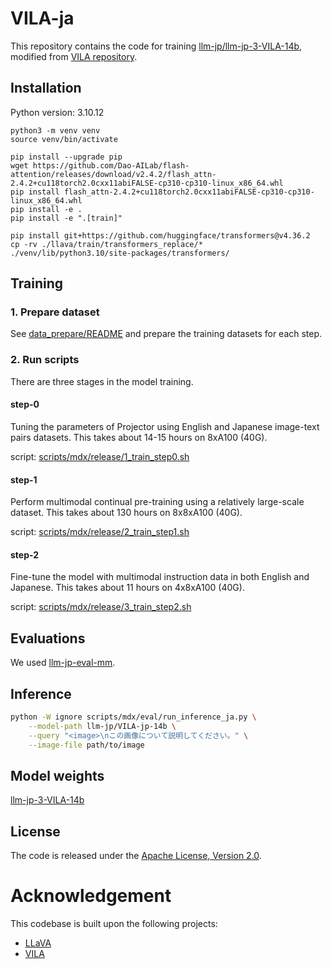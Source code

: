 # VILA-ja

This repository contains the code for training [llm-jp/llm-jp-3-VILA-14b](https://huggingface.co/llm-jp/llm-jp-3-VILA-14b), modified from [VILA repository](https://github.com/NVlabs/VILA/tree/48aadd55c450b182f82f88ad340800428fa3a161).

## Installation

Python version: 3.10.12

```
python3 -m venv venv
source venv/bin/activate
```

```
pip install --upgrade pip
wget https://github.com/Dao-AILab/flash-attention/releases/download/v2.4.2/flash_attn-2.4.2+cu118torch2.0cxx11abiFALSE-cp310-cp310-linux_x86_64.whl
pip install flash_attn-2.4.2+cu118torch2.0cxx11abiFALSE-cp310-cp310-linux_x86_64.whl
pip install -e .
pip install -e ".[train]"
```

```
pip install git+https://github.com/huggingface/transformers@v4.36.2
cp -rv ./llava/train/transformers_replace/* ./venv/lib/python3.10/site-packages/transformers/
```
<!-- # Disable initialization of Eva parameters
cp -rv ./llava/train/timm_replace/* ./venv/lib/python3.10/site-packages/timm/
``` -->

## Training

### 1. Prepare dataset

See [data_prepare/README](data_prepare/README) and prepare the training datasets for each step.

### 2. Run scripts

There are three stages in the model training.

#### step-0

Tuning the parameters of Projector using English and Japanese image-text pairs datasets.
This takes about 14-15 hours on 8xA100 (40G).

script: [scripts/mdx/release/1_train_step0.sh](scripts/mdx/release/1_train_step0.sh)

#### step-1
Perform multimodal continual pre-training using a relatively large-scale dataset.
This takes about 130 hours on 8x8xA100 (40G).

script: [scripts/mdx/release/2_train_step1.sh](scripts/mdx/release/2_train_step1.sh)

#### step-2

Fine-tune the model with multimodal instruction data in both English and Japanese.
This takes about 11 hours on 4x8xA100 (40G).

script: [scripts/mdx/release/3_train_step2.sh](scripts/mdx/release/3_train_step2.sh)

## Evaluations

We used [llm-jp-eval-mm](https://pypi.org/project/eval-mm/).

## Inference

```bash
python -W ignore scripts/mdx/eval/run_inference_ja.py \
    --model-path llm-jp/VILA-jp-14b \
    --query "<image>\nこの画像について説明してください。" \
    --image-file path/to/image
```

## Model weights

[llm-jp-3-VILA-14b](https://huggingface.co/llm-jp/llm-jp-3-VILA-14b)

## License
The code is released under the [Apache License, Version 2.0](https://www.apache.org/licenses/LICENSE-2.0).

# Acknowledgement
This codebase is built upon the following projects:

- [LLaVA](https://github.com/haotian-liu/LLaVA) 
- [VILA](https://github.com/NVlabs/VILA)
